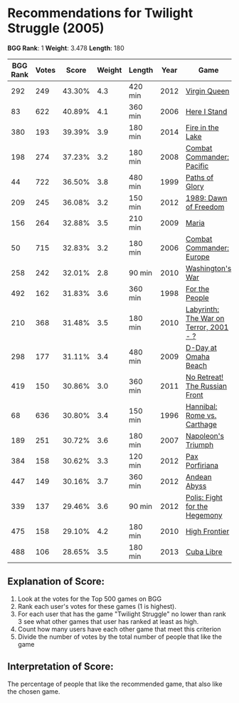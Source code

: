 # Recommendations for Twilight Struggle (2005)

__BGG Rank__: 1
__Weight__: 3.478
__Length__: 180

BGG Rank | Votes |  Score | Weight | Length | Year | Game
---------|-------|--------|--------|--------|------|-----
     292 |   249 | 43.30% |    4.3 | 420 min | 2012 | [Virgin Queen](https://boardgamegeek.com/boardgame/41066)
      83 |   622 | 40.89% |    4.1 | 360 min | 2006 | [Here I Stand](https://boardgamegeek.com/boardgame/17392)
     380 |   193 | 39.39% |    3.9 | 180 min | 2014 | [Fire in the Lake](https://boardgamegeek.com/boardgame/144189)
     198 |   274 | 37.23% |    3.2 | 180 min | 2008 | [Combat Commander: Pacific](https://boardgamegeek.com/boardgame/28181)
      44 |   722 | 36.50% |    3.8 | 480 min | 1999 | [Paths of Glory](https://boardgamegeek.com/boardgame/91)
     209 |   245 | 36.08% |    3.2 | 150 min | 2012 | [1989: Dawn of Freedom](https://boardgamegeek.com/boardgame/26997)
     156 |   264 | 32.88% |    3.5 | 210 min | 2009 | [Maria](https://boardgamegeek.com/boardgame/40354)
      50 |   715 | 32.83% |    3.2 | 180 min | 2006 | [Combat Commander: Europe](https://boardgamegeek.com/boardgame/21050)
     258 |   242 | 32.01% |    2.8 |  90 min | 2010 | [Washington's War](https://boardgamegeek.com/boardgame/38996)
     492 |   162 | 31.83% |    3.6 | 360 min | 1998 | [For the People](https://boardgamegeek.com/boardgame/833)
     210 |   368 | 31.48% |    3.5 | 180 min | 2010 | [Labyrinth: The War on Terror, 2001 - ?](https://boardgamegeek.com/boardgame/62227)
     298 |   177 | 31.11% |    3.4 | 480 min | 2009 | [D-Day at Omaha Beach](https://boardgamegeek.com/boardgame/29603)
     419 |   150 | 30.86% |    3.0 | 360 min | 2011 | [No Retreat! The Russian Front](https://boardgamegeek.com/boardgame/68264)
      68 |   636 | 30.80% |    3.4 | 150 min | 1996 | [Hannibal: Rome vs. Carthage](https://boardgamegeek.com/boardgame/234)
     189 |   251 | 30.72% |    3.6 | 180 min | 2007 | [Napoleon's Triumph](https://boardgamegeek.com/boardgame/18098)
     384 |   158 | 30.62% |    3.3 | 120 min | 2012 | [Pax Porfiriana](https://boardgamegeek.com/boardgame/128780)
     447 |   149 | 30.16% |    3.7 | 360 min | 2012 | [Andean Abyss](https://boardgamegeek.com/boardgame/91080)
     339 |   137 | 29.46% |    3.6 |  90 min | 2012 | [Polis: Fight for the Hegemony](https://boardgamegeek.com/boardgame/69779)
     475 |   158 | 29.10% |    4.2 | 180 min | 2010 | [High Frontier](https://boardgamegeek.com/boardgame/47055)
     488 |   106 | 28.65% |    3.5 | 180 min | 2013 | [Cuba Libre](https://boardgamegeek.com/boardgame/111799)

## Explanation of Score: ##

1. Look at the votes for the Top 500 games on BGG
2. Rank each user's votes for these games (1 is highest).
3. For each user that has the game "Twilight Struggle" no lower than rank 3 see what other games that user has ranked at least as high.
4. Count how many users have each other game that meet this criterion
5. Divide the number of votes by the total number of people that like the game

## Interpretation of Score: ##

The percentage of people that like the recommended game, that also like the chosen game.
